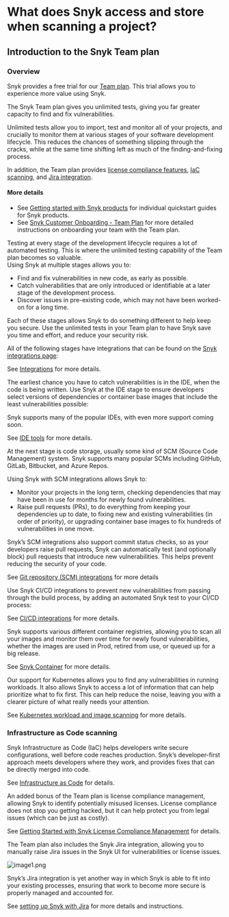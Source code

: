 # What does Snyk access and store when scanning a project?

## Introduction to the Snyk Team plan

### Overview

Snyk provides a free trial for our [Team plan](https://snyk.io/plans/). This trial allows you to experience more value using Snyk.

The Snyk Team plan gives you unlimited tests, giving you far greater capacity to find and fix vulnerabilities.

Unlimited tests allow you to import, test and monitor all of your projects, and crucially to monitor them at various stages of your software development lifecycle. This reduces the chances of something slipping through the cracks, while at the same time shifting left as much of the finding-and-fixing process.

In addition, the Team plan provides [license compliance features](untitled-14.md), [IaC scanning](untitled-14.md), and [Jira integration](untitled-14.md).

#### More details

* See [Getting started with Snyk products](https://support.snyk.io/hc/en-us/sections/360004349758-Getting-started-with-Snyk-products) for individual quickstart guides for Snyk products.
* See [Snyk Customer Onboarding - Team Plan](https://support.snyk.io/hc/en-us/articles/360018935478-Snyk-Customer-Onboarding-Team-Plan) for more detailed instructions on onboarding your team with the Team plan.

Testing at every stage of the development lifecycle requires a lot of automated testing. This is where the unlimited testing capability of the Team plan becomes so valuable.  
Using Snyk at multiple stages allows you to:

* Find and fix vulnerabilities in new code, as early as possible.
* Catch vulnerabilities that are only introduced or identifiable at a later stage of the development process.
* Discover issues in pre-existing code, which may not have been worked-on for a long time.

Each of these stages allows Snyk to do something different to help keep you secure. Use the unlimited tests in your Team plan to have Snyk save you time and effort, and reduce your security risk.

All of the following stages have integrations that can be found on the [Snyk integrations page](https://app.snyk.io/integrations):

See [Integrations](https://support.snyk.io/hc/en-us/categories/360000598398-Integrations) for more details.

The earliest chance you have to catch vulnerabilities is in the IDE, when the code is being written. Use Snyk at the IDE stage to ensure developers select versions of dependencies or container base images that include the least vulnerabilities possible:

Snyk supports many of the popular IDEs, with even more support coming soon.

See [IDE tools](https://support.snyk.io/hc/en-us/sections/360001138118-IDE-tools) for more details.

At the next stage is code storage, usually some kind of SCM \(Source Code Management\) system. Snyk supports many popular SCMs including GitHub, GitLab, Bitbucket, and Azure Repos.

Using Snyk with SCM integrations allows Snyk to:

* Monitor your projects in the long term, checking dependencies that may have been in use for months for newly found vulnerabilities. 
* Raise pull requests \(PRs\), to do everything from keeping your dependencies up to date, to fixing new and existing vulnerabilities \(in order of priority\), or upgrading container base images to fix hundreds of vulnerabilities in one move.

Snyk’s SCM integrations also support commit status checks, so as your developers raise pull requests, Snyk can automatically test \(and optionally block\) pull requests that introduce new vulnerabilities. This helps prevent reducing the security of your code.

See [Git repository \(SCM\) integrations](https://support.snyk.io/hc/en-us/sections/360001138098-Git-repository-SCM-integrations) for more details

Use Snyk CI/CD integrations to prevent new vulnerabilities from passing through the build process, by adding an automated Snyk test to your CI/CD process:

See [CI/CD integrations](https://support.snyk.io/hc/en-us/sections/360001152577-CI-CD-integrations) for more details.

Snyk supports various different container registries, allowing you to scan all your images and monitor them over time for newly found vulnerabilities, whether the images are used in Prod, retired from use, or queued up for a big release.

See [Snyk Container](https://support.snyk.io/hc/en-us/categories/360000583498-Snyk-Container) for more details.

Our support for Kubernetes allows you to find any vulnerabilities in running workloads. It also allows Snyk to access a lot of information that can help prioritize what to fix first. This can help reduce the noise, leaving you with a clearer picture of what really needs your attention.

See [Kubernetes workload and image scanning](https://support.snyk.io/hc/en-us/sections/360001114238-Kubernetes-workload-and-image-scanning) for more details.

### Infrastructure as Code scanning

Snyk Infrastructure as Code \(IaC\) helps developers write secure configurations, well before code reaches production. Snyk’s developer-first approach meets developers where they work, and provides fixes that can be directly merged into code.

See [Infrastructure as Code](https://support.snyk.io/hc/en-us/categories/360001342678-Infrastructure-as-code) for details.

An added bonus of the Team plan is license compliance management, allowing Snyk to identify potentially misused licenses. License compliance does not stop you getting hacked, but it can help protect you from legal issues \(which can be just as costly\).

See [Getting Started with Snyk License Compliance Management](https://support.snyk.io/hc/en-us/articles/360015235618-Getting-Started-with-Snyk-License-Compliance-Management) for details.

The Team plan also includes the Snyk Jira integration, allowing you to manually raise Jira issues in the Snyk UI for vulnerabilities or license issues.

![image1.png](https://support.snyk.io/hc/article_attachments/360007146558/uuid-07abf9db-45cb-cdcd-537b-328a0c4b891e-en.png)

Snyk’s Jira integration is yet another way in which Snyk is able to fit into your existing processes, ensuring that work to become more secure is properly managed and accounted for.

See [setting up Snyk with Jira](https://support.snyk.io/hc/en-us/articles/360004002458-Jira) for more details and instructions.

